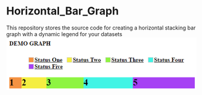 # Horizontal_Bar_Graph
This repository stores the source code for creating a horizontal stacking bar graph with a dynamic legend for your datasets
![Example Graph](https://github.com/AfroDeltaSeven/Horizontal_Bar_Graph/blob/master/exampleGraph.png?raw=true "Example Horizontal Bar Graph")
